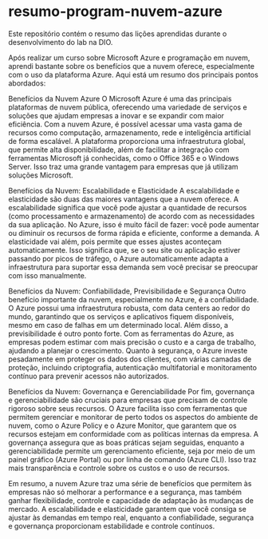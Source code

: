 # resumo-program-nuvem-azure

Este repositório contém o resumo das lições aprendidas durante o desenvolvimento do lab na DIO.



Após realizar um curso sobre Microsoft Azure e programação em nuvem, aprendi bastante sobre os benefícios que a nuvem oferece, especialmente com o uso da plataforma Azure. Aqui está um resumo dos principais pontos abordados:

Benefícios da Nuvem Azure
O Microsoft Azure é uma das principais plataformas de nuvem pública, oferecendo uma variedade de serviços e soluções que ajudam empresas a inovar e se expandir com maior eficiência. Com a nuvem Azure, é possível acessar uma vasta gama de recursos como computação, armazenamento, rede e inteligência artificial de forma escalável. A plataforma proporciona uma infraestrutura global, que permite alta disponibilidade, além de facilitar a integração com ferramentas Microsoft já conhecidas, como o Office 365 e o Windows Server. Isso traz uma grande vantagem para empresas que já utilizam soluções Microsoft.

Benefícios da Nuvem: Escalabilidade e Elasticidade
A escalabilidade e elasticidade são duas das maiores vantagens que a nuvem oferece. A escalabilidade significa que você pode ajustar a quantidade de recursos (como processamento e armazenamento) de acordo com as necessidades da sua aplicação. No Azure, isso é muito fácil de fazer: você pode aumentar ou diminuir os recursos de forma rápida e eficiente, conforme a demanda. A elasticidade vai além, pois permite que esses ajustes aconteçam automaticamente. Isso significa que, se o seu site ou aplicação estiver passando por picos de tráfego, o Azure automaticamente adapta a infraestrutura para suportar essa demanda sem você precisar se preocupar com isso manualmente.

Benefícios da Nuvem: Confiabilidade, Previsibilidade e Segurança
Outro benefício importante da nuvem, especialmente no Azure, é a confiabilidade. O Azure possui uma infraestrutura robusta, com data centers ao redor do mundo, garantindo que os serviços e aplicativos fiquem disponíveis, mesmo em caso de falhas em um determinado local. Além disso, a previsibilidade é outro ponto forte. Com as ferramentas do Azure, as empresas podem estimar com mais precisão o custo e a carga de trabalho, ajudando a planejar o crescimento. Quanto à segurança, o Azure investe pesadamente em proteger os dados dos clientes, com várias camadas de proteção, incluindo criptografia, autenticação multifatorial e monitoramento contínuo para prevenir acessos não autorizados.

Benefícios da Nuvem: Governança e Gerenciabilidade
Por fim, governança e gerenciabilidade são cruciais para empresas que precisam de controle rigoroso sobre seus recursos. O Azure facilita isso com ferramentas que permitem gerenciar e monitorar de perto todos os aspectos do ambiente de nuvem, como o Azure Policy e o Azure Monitor, que garantem que os recursos estejam em conformidade com as políticas internas da empresa. A governança assegura que as boas práticas sejam seguidas, enquanto a gerenciabilidade permite um gerenciamento eficiente, seja por meio de um painel gráfico (Azure Portal) ou por linha de comando (Azure CLI). Isso traz mais transparência e controle sobre os custos e o uso de recursos.

Em resumo, a nuvem Azure traz uma série de benefícios que permitem às empresas não só melhorar a performance e a segurança, mas também ganhar flexibilidade, controle e capacidade de adaptação às mudanças de mercado. A escalabilidade e elasticidade garantem que você consiga se ajustar às demandas em tempo real, enquanto a confiabilidade, segurança e governança proporcionam estabilidade e controle contínuos.
